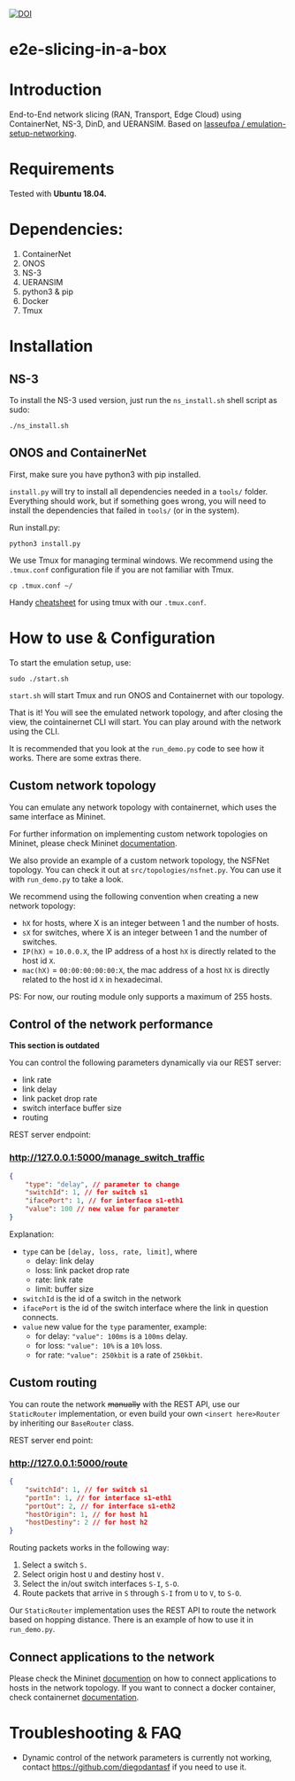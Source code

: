 [![DOI](https://zenodo.org/badge/656730442.svg)](https://zenodo.org/badge/latestdoi/656730442)


# e2e-slicing-in-a-box

# Introduction
End-to-End network slicing (RAN, Transport, Edge Cloud) using ContainerNet, NS-3, DinD, and UERANSIM.
Based on [lasseufpa / emulation-setup-networking](https://github.com/lasseufpa/emulation-setup-networking).

# Requirements
Tested with **Ubuntu 18.04.**

# Dependencies:
1. ContainerNet
2. ONOS
3. NS-3 
4. UERANSIM
5. python3 & pip
6. Docker
7. Tmux

# Installation

## NS-3 

To install the NS-3 used version, just run the `ns_install.sh` shell script as sudo:

``` console
./ns_install.sh
```


## ONOS and ContainerNet
First, make sure you have python3 with pip installed.

`install.py` will try to install all dependencies needed in a `tools/` folder. Everything should work, but if something goes wrong, you will need to install the dependencies that failed in `tools/` (or in the system).

Run install.py:

``` console
python3 install.py
```

We use Tmux for managing terminal windows. We recommend using the `.tmux.conf` configuration file if you are not familiar with Tmux.

``` console
cp .tmux.conf ~/
```

Handy [cheatsheet](https://github.com/klaxalk/linux-setup/wiki/tmux) for using tmux with our `.tmux.conf`.

# How to use & Configuration

To start the emulation setup, use:

``` console
sudo ./start.sh
```

`start.sh` will start Tmux and run ONOS and Containernet with our topology.

That is it! You will see the emulated network topology, and after closing the view, the cointainernet CLI will start. You can play around with the network using the CLI.

It is recommended that you look at the `run_demo.py` code to see how it works. There are some extras there.

## Custom network topology

You can emulate any network topology with containernet, which uses the same interface as Mininet.

For further information on implementing custom network topologies on Mininet, please check Mininet [documentation](https://github.com/mininet/mininet/wiki/Introduction-to-Mininet#creating-topologies).

We also provide an example of a custom network topology, the NSFNet topology. You can check it out at `src/topologies/nsfnet.py`. You can use it with `run_demo.py` to take a look.

We recommend using the following convention when creating a new network topology:

- `hX` for hosts, where X is an integer between 1 and the number of hosts.
- `sX` for switches, where X is an integer between 1 and the number of switches.
- `IP(hX)` = `10.0.0.X`, the IP address of a host `hX` is directly related to the host id `X`.
- `mac(hX)` = `00:00:00:00:00:X`, the mac address of a host `hX` is directly related to the host id `X` in hexadecimal.

PS: For now, our routing module only supports a maximum of 255 hosts.

## Control of the network performance

**This section is outdated**

You can control the following parameters dynamically via our REST server:
- link rate
- link delay
- link packet drop rate
- switch interface buffer size
- routing

REST server endpoint:

### http://127.0.0.1:5000/manage_switch_traffic
```json
{
    "type": "delay", // parameter to change
    "switchId": 1, // for switch s1
    "ifacePort": 1, // for interface s1-eth1
    "value": 100 // new value for parameter
}
```

Explanation:
- `type` can be `[delay, loss, rate, limit]`, where 
    - delay: link delay
    - loss: link packet drop rate
    - rate: link rate
    - limit: buffer size
- `switchId` is the id of a switch in the network
- `ifacePort` is the id of the switch interface where the link in question connects.
- `value` new value for the `type` paramenter, example:
    - for delay: `"value": 100ms` is a `100ms` delay.
    - for loss: `"value": 10%` is a `10%` loss.
    - for rate: `"value": 250kbit` is a rate of `250kbit`. 

## Custom routing

You can route the network ~~manually~~ with the REST API, use our `StaticRouter` implementation, or even build your own `<insert here>Router` by inheriting our `BaseRouter` class.

REST server end point:
### http://127.0.0.1:5000/route
```json
{
    "switchId": 1, // for switch s1
    "portIn": 1, // for interface s1-eth1
    "portOut": 2, // for interface s1-eth2
    "hostOrigin": 1, // for host h1
    "hostDestiny": 2 // for host h2
}
```

Routing packets works in the following way:
1. Select a switch `S.`
2. Select origin host `U` and destiny host `V.`
3. Select the in/out switch interfaces `S-I`, `S-O`.
4. Route packets that arrive in `S` through `S-I` from `U` to `V`, to `S-O`.

Our `StaticRouter` implementation uses the REST API to route the network based on hopping distance. There is an example of how to use it in `run_demo.py`.

## Connect applications to the network

Please check the Mininet [documention](https://github.com/mininet/mininet/wiki/Introduction-to-Mininet#running-programs-in-hosts) on how to connect applications to hosts in the network topology. If you want to connect a docker container, check containernet [documentation](https://containernet.github.io/#get-started).


# Troubleshooting & FAQ

 * Dynamic control of the network parameters is currently not working, contact https://github.com/diegodantasf if you need to use it.


